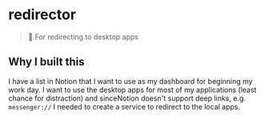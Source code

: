 # redirector

> 🏹 For redirecting to desktop apps

## Why I built this

I have a list in Notion that I want to use as my dashboard for beginning my work day. I want to use the desktop apps for most of my applications (least chance for distraction) and sinceNotion doesn't support deep links, e.g. `messenger://` I needed to create a service to redirect to the local apps.
